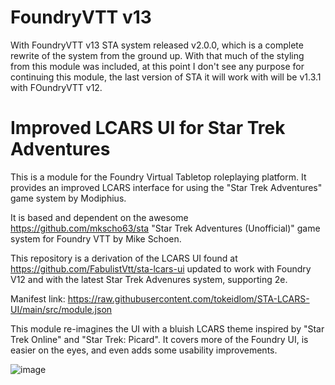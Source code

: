 # FoundryVTT v13
With FoundryVTT v13 STA system released v2.0.0, which is a complete rewrite of the system from the ground up. With that much of the styling from this module was included, at this point I don't see any purpose for continuing this module, the last version of STA it will work with will be v1.3.1 with FOundryVTT v12.

# Improved LCARS UI for Star Trek Adventures
This is a module for the Foundry Virtual Tabletop roleplaying platform. It provides an improved LCARS interface for using the "Star Trek Adventures" game system by Modiphius.

It is based and dependent on the awesome https://github.com/mkscho63/sta "Star Trek Adventures (Unofficial)" game system for Foundry VTT by Mike Schoen.

This repository is a derivation of the LCARS UI found at https://github.com/FabulistVtt/sta-lcars-ui updated to work with Foundry V12 and with the latest Star Trek Advenures system, supporting 2e.

Manifest link:
https://raw.githubusercontent.com/tokeidlom/STA-LCARS-UI/main/src/module.json

This module re-imagines the UI with a bluish LCARS theme inspired by "Star Trek Online" and "Star Trek: Picard". It covers more of the Foundry UI, is easier on the eyes, and even adds some usability improvements.

![image](https://user-images.githubusercontent.com/100482743/156453026-2506baab-0b13-4fa8-aca1-d2cdd4dfe4f8.png)
